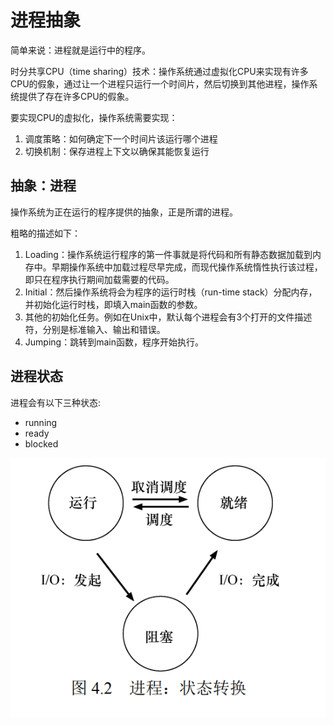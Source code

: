 # 进程抽象

简单来说：进程就是运行中的程序。

时分共享CPU（time sharing）技术：操作系统通过虚拟化CPU来实现有许多CPU的假象，通过让一个进程只运行一个时间片，然后切换到其他进程，操作系统提供了存在许多CPU的假象。

要实现CPU的虚拟化，操作系统需要实现：

1. 调度策略：如何确定下一个时间片该运行哪个进程
2. 切换机制：保存进程上下文以确保其能恢复运行

## 抽象：进程

操作系统为正在运行的程序提供的抽象，正是所谓的进程。

粗略的描述如下：

1. Loading：操作系统运行程序的第一件事就是将代码和所有静态数据加载到内存中。早期操作系统中加载过程尽早完成，而现代操作系统惰性执行该过程，即只在程序执行期间加载需要的代码。
2. Initial：然后操作系统将会为程序的运行时栈（run-time stack）分配内存，并初始化运行时栈，即填入main函数的参数。
3. 其他的初始化任务。例如在Unix中，默认每个进程会有3个打开的文件描述符，分别是标准输入、输出和错误。
4. Jumping：跳转到main函数，程序开始执行。

## 进程状态

进程会有以下三种状态:

- running
- ready
- blocked

![Process: State Transitions](image.png)
